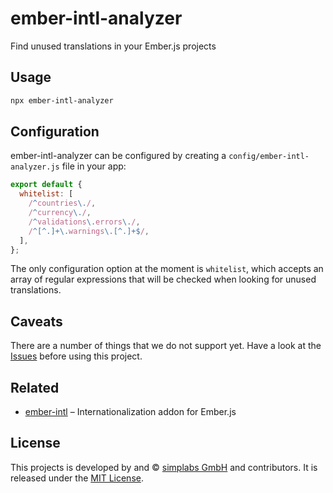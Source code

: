 ember-intl-analyzer
==============================================================================

Find unused translations in your Ember.js projects


Usage
------------------------------------------------------------------------------

```bash
npx ember-intl-analyzer
```


Configuration
------------------------------------------------------------------------------

ember-intl-analyzer can be configured by creating a `config/ember-intl-analyzer.js`
file in your app:

```js
export default {
  whitelist: [
    /^countries\./,
    /^currency\./,
    /^validations\.errors\./,
    /^[^.]+\.warnings\.[^.]+$/,
  ],
};
```

The only configuration option at the moment is `whitelist`, which accepts an
array of regular expressions that will be checked when looking for unused
translations.


Caveats
------------------------------------------------------------------------------

There are a number of things that we do not support yet. Have a look at the
[Issues](https://github.com/simplabs/ember-intl-analyzer/issues) before using
this project.


Related
------------------------------------------------------------------------------

- [ember-intl](https://github.com/ember-intl/ember-intl) – Internationalization
  addon for Ember.js


License
------------------------------------------------------------------------------

This projects is developed by and &copy; [simplabs GmbH](http://simplabs.com)
and contributors. It is released under the [MIT License](LICENSE.md).
